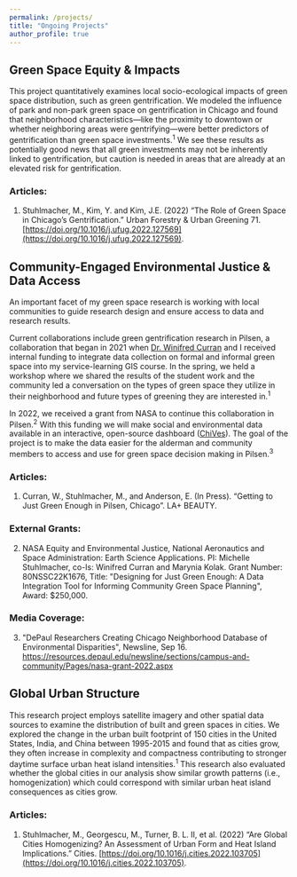 ```yaml
---
permalink: /projects/
title: "Ongoing Projects"
author_profile: true
---
```

## Green Space Equity & Impacts
This project quantitatively examines local socio-ecological impacts of green space distribution, such as green gentrification. We modeled the influence of park and non-park green space on gentrification in Chicago and found that neighborhood characteristics—like the proximity to downtown or whether neighboring areas were gentrifying—were better predictors of gentrification than green space investments.<sup>1</sup> We see these results as potentially good news that all green investments may not be inherently linked to gentrification, but caution is needed in areas that are already at an elevated risk for gentrification.

### Articles:
1.	Stuhlmacher, M., Kim, Y. and Kim, J.E. (2022) “The Role of Green Space in Chicago’s Gentrification.” Urban Forestry & Urban Greening 71. [https://doi.org/10.1016/j.ufug.2022.127569](https://doi.org/10.1016/j.ufug.2022.127569).

## Community-Engaged Environmental Justice & Data Access
An important facet of my green space research is working with local communities to guide research design and ensure access to data and research results. 

Current collaborations include green gentrification research in Pilsen, a collaboration that began in 2021 when [Dr. Winifred Curran](https://las.depaul.edu/academics/geography/faculty/Pages/winifred-curran.aspx) and I received internal funding to integrate data collection on formal and informal green space into my service-learning GIS course. In the spring, we held a workshop where we shared the results of the student work and the community led a conversation on the types of green space they utilize in their neighborhood and future types of greening they are interested in.<sup>1</sup> 

In 2022, we received a grant from NASA to continue this collaboration in Pilsen.<sup>2</sup> With this funding we will make social and environmental data available in an interactive, open-source dashboard ([ChiVes](https://chichives.com/)). The goal of the project is to make the data easier for the alderman and community members to access and use for green space decision making in Pilsen.<sup>3</sup>

### Articles:
1. Curran, W., Stuhlmacher, M., and Anderson, E. (In Press). “Getting to Just Green Enough in Pilsen, Chicago”. LA+ BEAUTY.

### External Grants:
2. NASA Equity and Environmental Justice, National Aeronautics and Space Administration: Earth Science Applications. PI: Michelle Stuhlmacher, co-Is: Winifred Curran and Marynia Kolak. Grant Number: 80NSSC22K1676, Title: "Designing for Just Green Enough: A Data Integration Tool for Informing Community Green Space Planning", Award: $250,000.

### Media Coverage:
3. "DePaul Researchers Creating Chicago Neighborhood Database of Environmental Disparities", Newsline, Sep 16. https://resources.depaul.edu/newsline/sections/campus-and-community/Pages/nasa-grant-2022.aspx 

## Global Urban Structure 
This research project employs satellite imagery and other spatial data sources to examine the distribution of built and green spaces in cities. We explored the change in the urban built footprint of 150 cities in the United States, India, and China between 1995-2015 and found that as cities grow, they often increase in complexity and compactness contributing to stronger daytime surface urban heat island intensities.<sup>1</sup> This research also evaluated whether the global cities in our analysis show similar growth patterns (i.e., homogenization) which could correspond with similar urban heat island consequences as cities grow.

### Articles:
1.	Stuhlmacher, M., Georgescu, M., Turner, B. L. II, et al. (2022) “Are Global Cities Homogenizing? An Assessment of Urban Form and Heat Island Implications.” Cities. [https://doi.org/10.1016/j.cities.2022.103705](https://doi.org/10.1016/j.cities.2022.103705). 

<!-- ---
layout: archive
title: "Publications"
permalink: /publications/
author_profile: true
---

{% if author.googlescholar %}
  You can also find my articles on <u><a href="{{author.googlescholar}}">my Google Scholar profile</a>.</u>
{% endif %}

{% include base_path %}

{% for post in site.publications reversed %}
  {% include archive-single.html %}
{% endfor %}
 -->
